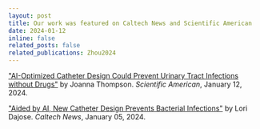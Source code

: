 ```yaml
---
layout: post
title: Our work was featured on Caltech News and Scientific American
date: 2024-01-12 
inline: false
related_posts: false
related_publications: Zhou2024
---
```


["AI-Optimized Catheter Design Could Prevent Urinary Tract Infections without Drugs"](https://www.scientificamerican.com/article/ai-optimized-catheter-design-could-prevent-urinary-tract-infections-without-drugs/) by Joanna Thompson. *Scientific American*, January 12, 2024. 

["Aided by AI, New Catheter Design Prevents Bacterial Infections"](https://www.caltech.edu/about/news/aided-by-ai-new-catheter-design-prevents-bacterial-infections) by Lori Dajose. *Caltech News*, January 05, 2024. 
